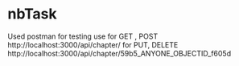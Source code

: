 # nbTask
Used postman for testing
use 
for GET , POST   http://localhost:3000/api/chapter/
for PUT, DELETE   http://localhost:3000/api/chapter/59b5_ANYONE_OBJECTID_f605d
